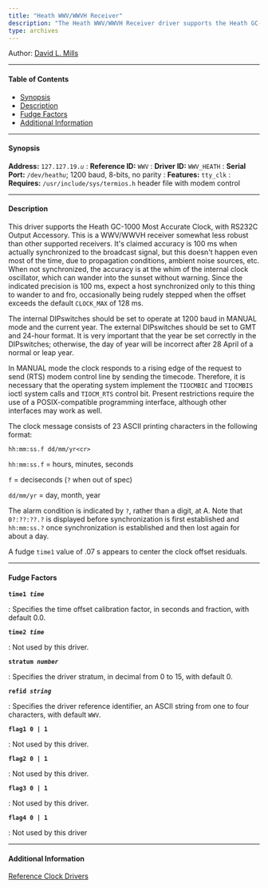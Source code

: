 ```yaml
---
title: "Heath WWV/WWVH Receiver"
description: "The Heath WWV/WWVH Receiver driver supports the Heath GC-1000 Most Accurate Clock, with RS232C Output Accessory."
type: archives
---
```


Author: [David L. Mills](mailto:mills@udel.edu)

* * *

#### Table of Contents

*   [Synopsis](/documentation/drivers/driver19/#synopsis)
*   [Description](/documentation/drivers/driver19/#description)
*   [Fudge Factors](/documentation/drivers/driver19/#fudge-factors)
*   [Additional Information](/documentation/drivers/driver19/#additional-information)

* * *

#### Synopsis

**Address:** <code>127.127.19._u_</code>
: **Reference ID:** `WWV`
: **Driver ID:** `WWV_HEATH`
: **Serial Port:** <code>/dev/heath*u*</code>; 1200 baud, 8-bits, no parity
: **Features:** `tty_clk`
: **Requires:** `/usr/include/sys/termios.h` header file with modem control

* * *

#### Description

This driver supports the Heath GC-1000 Most Accurate Clock, with RS232C Output Accessory. This is a WWV/WWVH receiver somewhat less robust than other supported receivers. It's claimed accuracy is 100 ms when actually synchronized to the broadcast signal, but this doesn't happen even most of the time, due to propagation conditions, ambient noise sources, etc. When not synchronized, the accuracy is at the whim of the internal clock oscillator, which can wander into the sunset without warning. Since the indicated precision is 100 ms, expect a host synchronized only to this thing to wander to and fro, occasionally being rudely stepped when the offset exceeds the default `CLOCK_MAX` of 128 ms.

The internal DIPswitches should be set to operate at 1200 baud in MANUAL mode and the current year. The external DIPswitches should be set to GMT and 24-hour format. It is very important that the year be set correctly in the DIPswitches; otherwise, the day of year will be incorrect after 28 April of a normal or leap year.

In MANUAL mode the clock responds to a rising edge of the request to send (RTS) modem control line by sending the timecode. Therefore, it is necessary that the operating system implement the `TIOCMBIC` and `TIOCMBIS` ioctl system calls and `TIOCM_RTS` control bit. Present restrictions require the use of a POSIX-compatible programming interface, although other interfaces may work as well.

The clock message consists of 23 ASCII printing characters in the following format:

<code>hh:mm:ss.f     dd/mm/yr\<cr></code>

`hh:mm:ss.f` = hours, minutes, seconds

`f` = deciseconds (`?` when out of spec)

`dd/mm/yr` = day, month, year

The alarm condition is indicated by `?`, rather than a digit, at A. Note that `0?:??:??.?` is displayed before synchronization is first established and `hh:mm:ss.?` once synchronization is established and then lost again for about a day.

A fudge `time1` value of .07 s appears to center the clock offset residuals.

* * *

#### Fudge Factors

<code>**time1 _time_**</code>

: Specifies the time offset calibration factor, in seconds and fraction, with default 0.0.

<code>**time2 _time_**</code>

: Not used by this driver.

<code>**stratum _number_**</code>

: Specifies the driver stratum, in decimal from 0 to 15, with default 0.

<code>**refid _string_**</code>

: Specifies the driver reference identifier, an ASCII string from one to four characters, with default `WWV`.

<code>**flag1 0 | 1**</code>

: Not used by this driver.

<code>**flag2 0 | 1**</code>

: Not used by this driver.

<code>**flag3 0 | 1**</code>

: Not used by this driver.

<code>**flag4 0 | 1**</code>

: Not used by this driver

* * *

#### Additional Information

[Reference Clock Drivers](/documentation/4.2.8-series/refclock/)